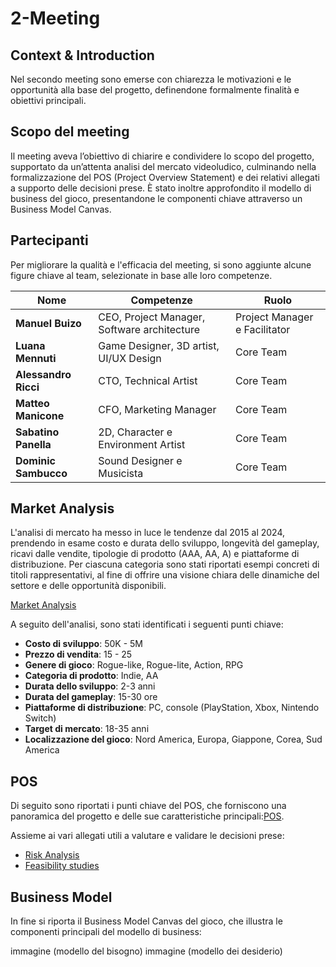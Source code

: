 # 2-Meeting

## Context & Introduction

Nel secondo meeting sono emerse con chiarezza le motivazioni e le
opportunità alla base del progetto, definendone formalmente finalità e obiettivi
principali.

## Scopo del meeting

Il meeting aveva l’obiettivo di chiarire e condividere lo scopo del progetto,
supportato da un’attenta analisi del mercato videoludico, culminando nella
formalizzazione del POS (Project Overview Statement) e dei relativi allegati a
supporto delle decisioni prese.
È stato inoltre approfondito il modello di business del gioco, presentandone le
componenti chiave attraverso un Business Model Canvas.

## Partecipanti

Per migliorare la qualità e l'efficacia del meeting, si sono aggiunte alcune
figure chiave al team, selezionate in base alle loro competenze.

| Nome                 | Competenze                                  | Ruolo                         |
|----------------------|---------------------------------------------|-------------------------------|
| **Manuel Buizo**     | CEO, Project Manager, Software architecture | Project Manager e Facilitator |
| **Luana Mennuti**    | Game Designer, 3D artist, UI/UX Design      | Core Team                     |
| **Alessandro Ricci** | CTO, Technical Artist                       | Core Team                     |
| **Matteo Manicone**  | CFO, Marketing Manager                      | Core Team                     |
| **Sabatino Panella** | 2D, Character e Environment Artist          | Core Team                     |
| **Dominic Sambucco** | Sound Designer e Musicista                  | Core Team                     |

## Market Analysis

L'analisi di mercato ha messo in luce le tendenze dal 2015 al 2024, prendendo
in esame costo e durata dello sviluppo, longevità del gameplay, ricavi dalle
vendite, tipologie di prodotto (AAA, AA, A) e piattaforme di distribuzione.
Per ciascuna categoria sono stati riportati esempi concreti di titoli
rappresentativi, al fine di offrire una visione chiara delle dinamiche del
settore e delle opportunità disponibili.

[Market Analysis](Market-Analysis.md)

A seguito dell'analisi, sono stati identificati i seguenti punti chiave:

- **Costo di sviluppo**: 50K - 5M
- **Prezzo di vendita**: 15 - 25
- **Genere di gioco**: Rogue-like, Rogue-lite, Action, RPG
- **Categoria di prodotto**: Indie, AA
- **Durata dello sviluppo**: 2-3 anni
- **Durata del gameplay**: 15-30 ore
- **Piattaforme di distribuzione**: PC, console (PlayStation, Xbox, Nintendo Switch)
- **Target di mercato**: 18-35 anni
- **Localizzazione del gioco**: Nord America, Europa, Giappone, Corea, Sud America

## POS

Di seguito sono riportati i punti chiave del POS, che forniscono una panoramica
del progetto e delle sue caratteristiche principali:[POS](POS.md).

Assieme ai vari allegati utili a valutare e validare le decisioni prese:
- [Risk Analysis](Risk-Analysis.md)
- [Feasibility studies](Feasibility-studies.md)

## Business Model

In fine si riporta il Business Model Canvas del gioco, che illustra le
componenti principali del modello di business:

immagine (modello del bisogno)
immagine (modello dei desiderio)